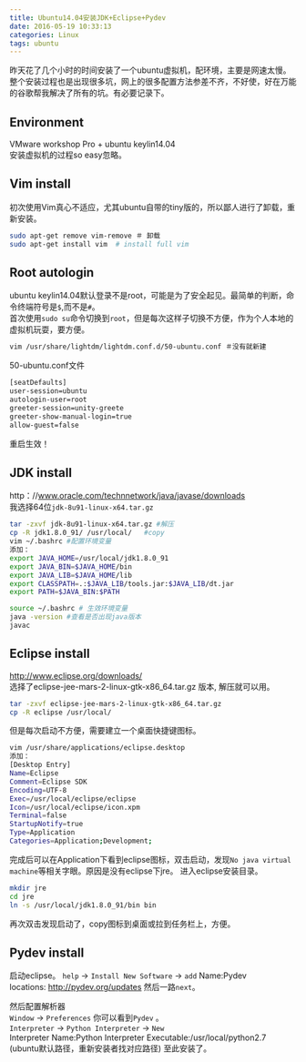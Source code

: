 ```yaml
---
title: Ubuntu14.04安装JDK+Eclipse+Pydev
date: 2016-05-19 10:33:13
categories: Linux
tags: ubuntu
---
```

昨天花了几个小时的时间安装了一个ubuntu虚拟机，配环境，主要是网速太慢。整个安装过程也是出现很多坑，网上的很多配置方法参差不齐，不好使，好在万能的谷歌帮我解决了所有的坑。有必要记录下。
## Environment
VMware workshop Pro + ubuntu keylin14.04  
安装虚拟机的过程so easy忽略。
## Vim install
初次使用Vim真心不适应，尤其ubuntu自带的tiny版的，所以鄙人进行了卸载，重新安装。   
```bash  
sudo apt-get remove vim-remove ＃ 卸载
sudo apt-get install vim  # install full vim
```  
## Root autologin
ubuntu keylin14.04默认登录不是root，可能是为了安全起见。最简单的判断，命令终端符号是`$`,而不是`#`。  
首次使用`sudo su`命令切换到`root`，但是每次这样子切换不方便，作为个人本地的虚拟机玩耍，要方便。
   
```bash
vim /usr/share/lightdm/lightdm.conf.d/50-ubuntu.conf ＃没有就新建 
```  
50-ubuntu.conf文件
```bash
[seatDefaults]
user-session=ubuntu
autologin-user=root
greeter-session=unity-greete
greeter-show-manual-login=true
allow-guest=false
```  
重启生效！
## JDK install
http：//www.oracle.com/technnetwork/java/javase/downloads  
我选择64位`jdk-8u91-linux-x64.tar.gz`
```bash
tar -zxvf jdk-8u91-linux-x64.tar.gz #解压
cp -R jdk1.8.0_91/ /usr/local/   #copy
vim ~/.bashrc #配置环境变量
添加：
export JAVA_HOME=/usr/local/jdk1.8.0_91
export JAVA_BIN=$JAVA_HOME/bin
export JAVA_LIB=$JAVA_HOME/lib 
export CLASSPATH=.:$JAVA_LIB/tools.jar:$JAVA_LIB/dt.jar
export PATH=$JAVA_BIN:$PATH

source ~/.bashrc # 生效环境变量
java -version #查看是否出现java版本
javac 
```  
## Eclipse install
http://www.eclipse.org/downloads/   
选择了eclipse-jee-mars-2-linux-gtk-x86_64.tar.gz 版本, 解压就可以用。
```bash
tar -zxvf eclipse-jee-mars-2-linux-gtk-x86_64.tar.gz
cp -R eclipse /usr/local/
```  
但是每次启动不方便，需要建立一个桌面快捷键图标。
```bash
vim /usr/share/applications/eclipse.desktop
添加：
[Desktop Entry]
Name=Eclipse
Comment=Eclipse SDK
Encoding=UTF-8
Exec=/usr/local/eclipse/eclipse
Icon=/usr/local/eclipse/icon.xpm
Terminal=false
StartupNotify=true
Type=Application
Categories=Application;Development;
```  
完成后可以在Application下看到eclipse图标，双击启动，发现`No java virtual machine`等相关字眼。原因是没有eclipse下jre。 进入eclipse安装目录。
```bash
mkdir jre
cd jre
ln -s /usr/local/jdk1.8.0_91/bin bin
```  
再次双击发现启动了，copy图标到桌面或拉到任务栏上，方便。
## Pydev install
启动eclipse。
`help` -> `Install New Software` -> `add`
Name:Pydev    
locations: http://pydev.org/updates
然后一路`next`。  

然后配置解析器  
`Window` -> `Preferences` 你可以看到`Pydev` 。  
`Interpreter` -> `Python Interpreter` -> `New`  
Interpreter Name:Python 
Interpreter Executable:/usr/local/python2.7 (ubuntu默认路径，重新安装者找对应路径)
至此安装了。


  